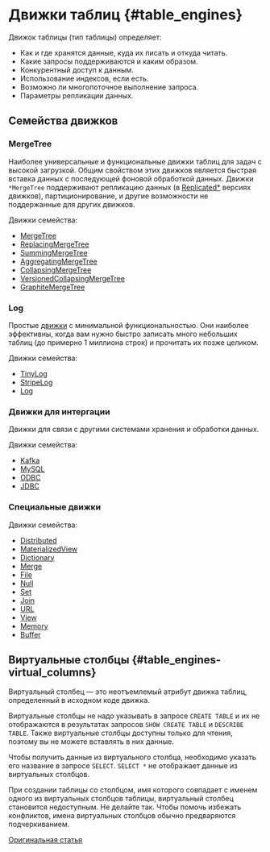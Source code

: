 # Движки таблиц {#table_engines}

Движок таблицы (тип таблицы) определяет:

- Как и где хранятся данные, куда их писать и откуда читать.
- Какие запросы поддерживаются и каким образом.
- Конкурентный доступ к данным.
- Использование индексов, если есть.
- Возможно ли многопоточное выполнение запроса.
- Параметры репликации данных.

## Семейства движков

### MergeTree

Наиболее универсальные и функциональные движки таблиц для задач с высокой загрузкой. Общим свойством этих движков является быстрая вставка данных с последующей фоновой обработкой данных. Движки `*MergeTree` поддерживают репликацию данных (в [Replicated*](replication.md) версиях движков), партиционирование, и другие возможности не поддержанные для других движков.

Движки семейства:

- [MergeTree](mergetree.md)
- [ReplacingMergeTree](replacingmergetree.md)
- [SummingMergeTree](summingmergetree.md)
- [AggregatingMergeTree](aggregatingmergetree.md)
- [CollapsingMergeTree](collapsingmergetree.md)
- [VersionedCollapsingMergeTree](versionedcollapsingmergetree.md)
- [GraphiteMergeTree](graphitemergetree.md)

### Log

Простые [движки](log_family.md) с минимальной функциональностью. Они наиболее эффективны, когда вам нужно быстро записать много небольших таблиц (до примерно 1 миллиона строк) и прочитать их позже целиком.

Движки семейства:

- [TinyLog](tinylog.md)
- [StripeLog](stripelog.md)
- [Log](log.md)

### Движки для интергации

Движки для связи с другими системами хранения и обработки данных.

Движки семейства:

- [Kafka](kafka.md)
- [MySQL](mysql.md)
- [ODBC](odbc.md)
- [JDBC](jdbc.md)

### Специальные движки

Движки семейства:

- [Distributed](distributed.md)
- [MaterializedView](materializedview.md)
- [Dictionary](dictionary.md)
- [Merge](merge.md)
- [File](file.md)
- [Null](null.md)
- [Set](set.md)
- [Join](join.md)
- [URL](url.md)
- [View](view.md)
- [Memory](memory.md)
- [Buffer](buffer.md)

## Виртуальные столбцы {#table_engines-virtual_columns}

Виртуальный столбец — это неотъемлемый атрибут движка таблиц, определенный в исходном коде движка.

Виртуальные столбцы не надо указывать в запросе `CREATE TABLE` и их не отображаются в результатах запросов `SHOW CREATE TABLE` и `DESCRIBE TABLE`. Также виртуальные столбцы доступны только для чтения, поэтому вы не можете вставлять в них данные.

Чтобы получить данные из виртуального столбца, необходимо указать его название в запросе `SELECT`. `SELECT *` не отображает данные из виртуальных столбцов.

При создании таблицы со столбцом, имя которого совпадает с именем одного из виртуальных столбцов таблицы, виртуальный столбец становится недоступным. Не делайте так. Чтобы помочь избежать конфликтов, имена виртуальных столбцов обычно предваряются подчеркиванием.

[Оригинальная статья](https://clickhouse.yandex/docs/ru/operations/table_engines/) <!--hide-->

